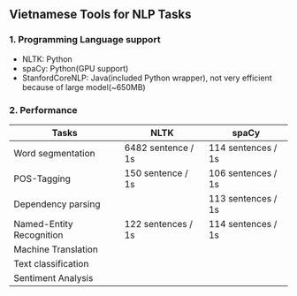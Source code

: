 ## Vietnamese Tools for NLP Tasks

### 1. Programming Language support
- NLTK: Python
- spaCy: Python(GPU support)
- StanfordCoreNLP: Java(included Python wrapper), not very efficient because of large model(~650MB)

### 2. Performance 
| Tasks                     | NLTK               | spaCy          |
| -------------             | -------------      | ------------       |
| Word segmentation         | 6482 sentence / 1s | 114 sentences / 1s |
| POS-Tagging               | 150 sentence / 1s  | 106 sentences / 1s |
| Dependency parsing        |                    | 113 sentences / 1s  |
| Named-Entity Recognition  | 122 sentences / 1s | 114 sentences / 1s |
| Machine Translation       |                    |                    |
| Text classification       |                    |                    |
| Sentiment Analysis        |                    |                    |